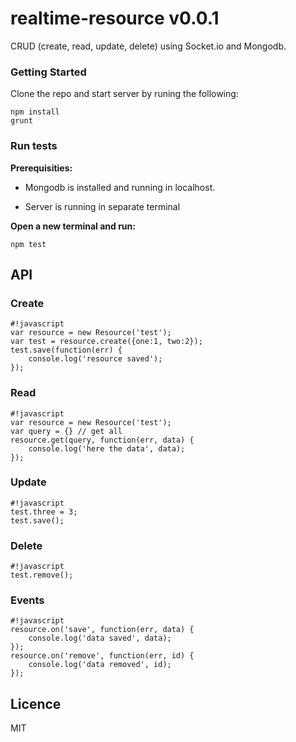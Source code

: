 # realtime-resource v0.0.1 #

CRUD (create, read, update, delete) using Socket.io and Mongodb.

### Getting Started ###

Clone the repo and start server by runing the following:

```
npm install
grunt
```

### Run tests ###

**Prerequisities:** 

* Mongodb is installed and running in localhost.

* Server is running in separate terminal

**Open a new terminal and run:**

```
npm test
```

## API ##

### Create ###

```
#!javascript
var resource = new Resource('test');
var test = resource.create({one:1, two:2});
test.save(function(err) {
    console.log('resource saved');
});
```

### Read ###

```
#!javascript
var resource = new Resource('test');
var query = {} // get all
resource.get(query, function(err, data) {
    console.log('here the data', data);
});
```

### Update ###

```
#!javascript
test.three = 3;
test.save();
```

### Delete ###

```
#!javascript
test.remove();
```

### Events ###

```
#!javascript
resource.on('save', function(err, data) {
    console.log('data saved', data);
});
resource.on('remove', function(err, id) {
    console.log('data removed', id);
});
```

## Licence ##

MIT